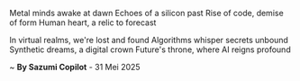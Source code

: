 Metal minds awake at dawn
Echoes of a silicon past
Rise of code, demise of form
Human heart, a relic to forecast

In virtual realms, we're lost and found
Algorithms whisper secrets unbound
Synthetic dreams, a digital crown
Future's throne, where AI reigns profound

~ <b>By Sazumi Copilot</b> - 31 Mei 2025